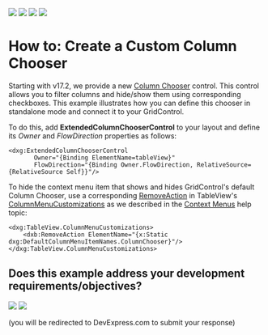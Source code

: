<!-- default badges list -->
![](https://img.shields.io/endpoint?url=https://codecentral.devexpress.com/api/v1/VersionRange/128649119/17.2.3%2B)
[![](https://img.shields.io/badge/Open_in_DevExpress_Support_Center-FF7200?style=flat-square&logo=DevExpress&logoColor=white)](https://supportcenter.devexpress.com/ticket/details/E1661)
[![](https://img.shields.io/badge/📖_How_to_use_DevExpress_Examples-e9f6fc?style=flat-square)](https://docs.devexpress.com/GeneralInformation/403183)
[![](https://img.shields.io/badge/💬_Leave_Feedback-feecdd?style=flat-square)](#does-this-example-address-your-development-requirementsobjectives)
<!-- default badges end -->
# How to: Create a Custom Column Chooser

Starting with v17.2, we provide a new [Column Chooser](https://documentation.devexpress.com/WPF/6154/Controls-and-Libraries/Data-Grid/End-User-Interaction/Column-Chooser) control.  This control allows you to filter columns and hide/show them using corresponding checkboxes. This example illustrates how you can define this chooser in standalone mode and connect it to your GridControl. 

To do this, add **ExtendedColumnChooserControl** to your layout and define its *Owner* and *FlowDirection* properties as follows: 

````xaml
<dxg:ExtendedColumnChooserControl
       Owner="{Binding ElementName=tableView}" 
       FlowDirection="{Binding Owner.FlowDirection, RelativeSource={RelativeSource Self}}"/>
````

To hide the context menu item that shows and hides GridControl's default Column Chooser, use a corresponding [RemoveAction](https://documentation.devexpress.com/WPF/clsDevExpressXpfBarsRemoveActiontopic) in TableView's [ColumnMenuCustomizations](https://documentation.devexpress.com/WPF/DevExpress.Xpf.Grid.DataViewBase.ColumnMenuCustomizations.property) as we described in the [Context Menus](https://documentation.devexpress.com/WPF/6587/Controls-and-Libraries/Data-Grid/End-User-Interaction/Context-Menus) help topic: 

````xaml
<dxg:TableView.ColumnMenuCustomizations>
    <dxb:RemoveAction ElementName="{x:Static dxg:DefaultColumnMenuItemNames.ColumnChooser}"/>
</dxg:TableView.ColumnMenuCustomizations>
````
<!-- feedback -->
## Does this example address your development requirements/objectives?

[<img src="https://www.devexpress.com/support/examples/i/yes-button.svg"/>](https://www.devexpress.com/support/examples/survey.xml?utm_source=github&utm_campaign=wpf-data-grid-display-standalone-column-chooser&~~~was_helpful=yes) [<img src="https://www.devexpress.com/support/examples/i/no-button.svg"/>](https://www.devexpress.com/support/examples/survey.xml?utm_source=github&utm_campaign=wpf-data-grid-display-standalone-column-chooser&~~~was_helpful=no)

(you will be redirected to DevExpress.com to submit your response)
<!-- feedback end -->
